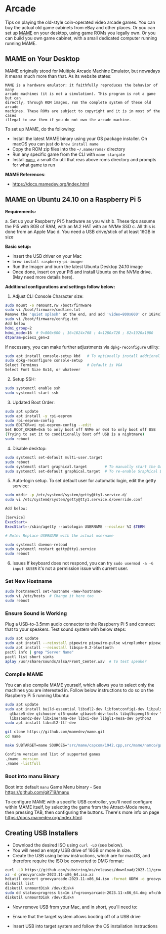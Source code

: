 # Arcade
Tips on playing the old-style coin-operated video arcade games. You can buy the actual old game cabinets from eBay and other places. Or you can set up [MAME](https://en.wikipedia.org/wiki/MAME) on your desktop, using game ROMs you legally own. Or you can build you own game cabinet, with a small dedicated computer running running MAME.

## MAME on Your Desktop
MAME originally stood for Multiple Arcade Machine Emulator, but nowadays it means much more than that. As its website states: 

    MAME is a hardware emulator: it faithfully reproduces the behavior of many
    arcade machines (it is not a simulation). This program is not a game but can
    directly, through ROM images, run the complete system of these old arcade
    machines. These ROMs are subject to copyright and it is in most of the cases
    illegal to use them if you do not own the arcade machine.

To set up MAME, do the following:
- Install the latest MAME binary using your OS package installer. On macOS you can just do `brew install mame`
- Copy the ROM zip files into the `~/.mame/roms/` directory
- Run any specific game from the CLI with `mame stargate`
- Install [`manu`](https://github.com/git719/manu), a small Go util that reas above roms directory and prompts for what game to run 

**MAME References**:
- <https://docs.mamedev.org/index.html>


## MAME on Ubuntu 24.10 on a Raspberry Pi 5 

**Requirements:** 

a. Set up your Raspberry Pi 5 hardware as you wish
b. These tips assume the Pi5 with 8GB of RAM, with an M.2 HAT with an NVMe SSD
c. All this is done from an Apple Mac
d. You need a USB drive/stick of at least 16GB in size

**Basic setup:** 
    
- Insert the USB driver on your Mac
- `brew install raspberry-pi-imager`
- Run the Imager and burn the latest Ubuntu Desktop 24.10 image
- Once done, insert on your Pi5 and install Ubuntu on the NVMe drive. (May need more details here).

**Additional configurations and settings follow below:** 

1. Adjust CLI Console Character size: 

```bash
sudo mount -o remount,rw /boot/firmware
sudo vi /boot/firmware/cmdline.txt
Remove the 'quiet splash' at the end, and add 'video=800x600' or 1024x768 ; 1280x720 ; 1920x1080
sudo vi /boot/firmware/config.txt
Add below
hdmi_group=2
hdmi_mode=16  # 9=800x600 ; 16=1024x768 ; 4=1280x720 ; 82=1920x1080
dtparam=pciex1_gen=2
```

If necessary, you can make further adjustments via `dpkg-reconfigure` utility: 

```bash
sudo apt install console-setup kbd   # To optionally install addtional Font Sizes
sudo dpkg-reconfigure console-setup
Select Terminus                      # Default is VGA
Select Font Size 8x14, or whatever
```

2. Setup SSH: 

```bash
sudo systemctl enable ssh
sudo systemctl start ssh
```

3. Updated Boot Order: 

```bash
sudo apt update
sudo apt install -y rpi-eeprom
sudo rpi-eeprom-config
sudo EDITOR=vi rpi-eeprom-config --edit
Set BOOT_ORDER=0x6 to only boot off NVMe or 0x4 to only boot off USB
(Trying to set it to conditionally boot off USB is a nightmare)
sudo reboot
```

4. Disable desktop: 

```bash
sudo systemctl set-default multi-user.target
sudo reboot
sudo systemctl start graphical.target        # To manually start the Graphical Desktop
sudo systemctl set-default graphical.target  # To re-enable Graphical Desktop
```

5. Auto-login setup. To set default user for automatic login, edit the getty service: 

```bash
sudo mkdir -p /etc/systemd/system/getty@tty1.service.d/
sudo vi /etc/systemd/system/getty@tty1.service.d/override.conf

Add below:

[Service]
ExecStart=
ExecStart=-/sbin/agetty --autologin USERNAME --noclear %I $TERM

# Note: Replace USERNAME with the actual username

sudo systemctl daemon-reload
sudo systemctl restart getty@tty1.service
sudo reboot
```

6. Issues
If keyboard does not respond, you can try `sudo usermod -a -G input $USER` it's not a permission issue with current user.

### Set New Hostname

```bash
sudo hostnamectl set-hostname <new-hostname>
sudo vi /etc/hosts  # Change it here too
sudo reboot
```

### Ensure Sound is Working

Plug a USB-to-3.5mm audio connector to the Raspberry Pi 5 and connect that to your speakers. Test sound system with below steps: 

```bash
sudo apt update
sudo apt install --reinstall pipewire pipewire-pulse wireplumber pipewire-audio-client-libraries
sudo apt install --reinstall libspa-0.2-bluetooth
pactl info | grep "Server Name"
pactl list short sinks
aplay /usr/share/sounds/alsa/Front_Center.wav  # To test speaker
```

### Compile MAME

You can also compile MAME yourself, which allows you to select only the machines you are interested in. Follow below instructions to do so on the Raspberry Pi 5 running Ubuntu:  

```bash
sudo apt update
sudo apt install build-essential libsdl2-dev libfontconfig1-dev libpulse-dev \
  qtbase5-dev qtchooser qt5-qmake qtbase5-dev-tools libqt5opengl5-dev \
  libasound2-dev libxinerama-dev libxi-dev libgl1-mesa-dev python3
sudo apt install libsdl2-ttf-dev

git clone https://github.com/mamedev/mame.git
cd mame

make SUBTARGET=mame SOURCES="src/mame/capcom/1942.cpp,src/mame/namco/galaga.cpp,src/mame/pacman/pacman.cpp,src/mame/midway/williams.cpp" REGENIE=1 NOWERROR=1 OPTIMIZE=3 USE_QTDEBUG=1 -j$(nproc)

Confirm version and list of supported games
./mame -version
./mame -listfull
```

### Boot into manu Binary

Boot into default `manu` Game Menu binary - See <https://github.com/git719/manu>

To configure MAME with a specific USB controller, you'll need configure within MAME itself, by selecting the game from the Attract-Mode menu, then pressing TAB, then configuring the buttons. There's more info on page <https://docs.mamedev.org/index.html>.


## Creating USB Installers

* Download the desired ISO using `curl -LO` (see below).
* You will need an empty USB drive of 16GB or more in size.
* Create the USB using below instructions, which are for macOS, and therefore require the ISO be converted to DMG format: 

```bash
curl -LO https://github.com/substring/os/releases/download/2023.11/groovyarcade-2023.11-x86_64.iso.xz
xz -d groovyarcade-2023.11-x86_64.iso.xz
hdiutil convert groovyarcade-2023.11-x86_64.iso -format UDRW -o groovyarcade-2023.11-x86_64
diskutil list 
diskutil unmountDisk /dev/disk4
sudo dd status=progress bs=1m if=groovyarcade-2023.11-x86_64.dmg of=/dev/rdisk4
diskutil unmountDisk /dev/disk4
```

- Now remove USB from your Mac, and in short, you'll need to:

- Ensure that the target system allows booting off of a USB drive
- Insert USB into target system and follow the OS installation instructions


